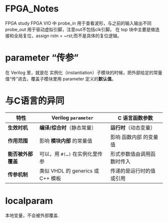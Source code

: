 # FPGA_Notes
FPGA study
FPGA VIO 中 probe_in 用于查看波形，与之前的输入输出不同
            probe_out 用于驱动虚拟引脚，注意out不包括clk引脚。
在 top 块中主要是做连接和全局复位，assign rstn = ~rst;而不是具体的复位逻辑。
# parameter “传参”
在 Verilog 里，就是在 实例化（instantiation）子模块的时候，把外部给定的常量值“传”进去，覆盖子模块里用 parameter 定义的**默认值**。
# 与C语言的异同
| 特性          | Verilog `parameter`         | C 语言函数参数      |
| -----------   | --------------------------- | ------------- |
| **生效时机**    | **编译/综合时**（静态常量）            | **运行时**（动态变量） |
| **作用范围**    | 影响 **模块内部** 的常量值            | 影响 函数内部 的变量值  |
| **能否被外部覆盖** | 可以，用 `#(…)` 在实例化里传参         | 形式参数值由调用函数时传入 |
| **传参机制**    | 类似 VHDL 的 generics 或 C++ 模板 | 传递的是运行时的值或引用  |
# localparam
本地变量，不会被外部覆盖.
